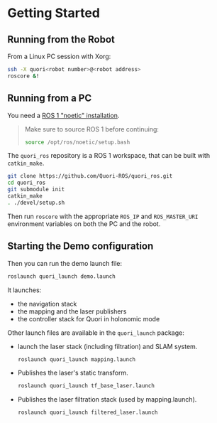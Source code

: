 # Getting Started

## Running from the Robot

From a Linux PC session with Xorg:

```bash
ssh -X quori<robot number>@<robot address>
roscore &!
```

## Running from a PC

You need a [ROS 1 "noetic" installation](https://wiki.ros.org/noetic/Installation).

> Make sure to source ROS 1 before continuing:
> ```bash
> source /opt/ros/noetic/setup.bash
> ```

The `quori_ros` repository is a ROS 1 workspace, that can be built with `catkin_make`.

```bash
git clone https://github.com/Quori-ROS/quori_ros.git
cd quori_ros
git submodule init
catkin_make
. ./devel/setup.sh
```

Then run `roscore` with the appropriate `ROS_IP` and `ROS_MASTER_URI` environment variables
on both the PC and the robot.

## Starting the Demo configuration

Then you can run the demo launch file:

```bash
roslaunch quori_launch demo.launch
```

It launches:

- the navigation stack
- the mapping and the laser publishers
- the controller stack for Quori in holonomic mode

Other launch files are available in the `quori_launch` package:

- launch the laser stack (including filtration) and SLAM system.
  ```bash
  roslaunch quori_launch mapping.launch
  ```

- Publishes the laser's static transform.
  ```bash
  roslaunch quori_launch tf_base_laser.launch
  ```

- Publishes the laser filtration stack (used by mapping.launch).
  ```bash
  roslaunch quori_launch filtered_laser.launch
  ```
